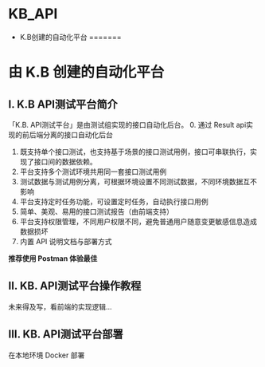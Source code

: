 # KB_API

* K.B创建的自动化平台
=======
# 由 K.B 创建的自动化平台

## Ⅰ. K.B API测试平台简介

「K.B. API测试平台」是由测试组实现的接口自动化后台。
0. 通过 Result api实现的前后端分离的接口自动化后台
1. 既支持单个接口测试，也支持基于场景的接口测试用例，接口可串联执行，实现了接口间的数据依赖。
2. 平台支持多个测试环境共用同一套接口测试用例
3. 测试数据与测试用例分离，可根据环境设置不同测试数据，不同环境数据互不影响
4. 平台支持定时任务功能，可设置定时任务，自动执行接口用例
5. 简单、美观、易用的接口测试报告（由前端支持）
6. 平台支持权限管理，不同用户权限不同，避免普通用户随意变更敏感信息造成数据损坏
7. 内置 API 说明文档与部署方式

**推荐使用 Postman 体验最佳**

## Ⅱ. KB. API测试平台操作教程
未来得及写，看前端的实现逻辑...
## Ⅲ. KB. API测试平台部署
在本地环境 Docker 部署
